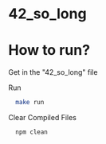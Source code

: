# 42_so_long

<h1>How to run?</h1>

Get in the "42_so_long" file

Run 
```bash
  make run
```

Clear Compiled Files
```bash
  npm clean
```
